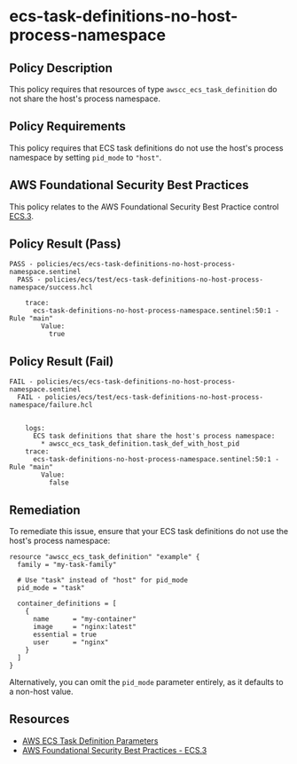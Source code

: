 # ecs-task-definitions-no-host-process-namespace

## Policy Description
This policy requires that resources of type `awscc_ecs_task_definition` do not share the host's process namespace.

## Policy Requirements
This policy requires that ECS task definitions do not use the host's process namespace by setting `pid_mode` to `"host"`.

## AWS Foundational Security Best Practices
This policy relates to the AWS Foundational Security Best Practice control [ECS.3](https://docs.aws.amazon.com/securityhub/latest/userguide/ecs-controls.html#ecs-3).

## Policy Result (Pass)
```
PASS - policies/ecs/ecs-task-definitions-no-host-process-namespace.sentinel
  PASS - policies/ecs/test/ecs-task-definitions-no-host-process-namespace/success.hcl

    trace:
      ecs-task-definitions-no-host-process-namespace.sentinel:50:1 - Rule "main"
        Value:
          true
```

## Policy Result (Fail)
```
FAIL - policies/ecs/ecs-task-definitions-no-host-process-namespace.sentinel
  FAIL - policies/ecs/test/ecs-task-definitions-no-host-process-namespace/failure.hcl


    logs:
      ECS task definitions that share the host's process namespace:
        * awscc_ecs_task_definition.task_def_with_host_pid
    trace:
      ecs-task-definitions-no-host-process-namespace.sentinel:50:1 - Rule "main"
        Value:
          false
```

## Remediation
To remediate this issue, ensure that your ECS task definitions do not use the host's process namespace:

```hcl
resource "awscc_ecs_task_definition" "example" {
  family = "my-task-family"
  
  # Use "task" instead of "host" for pid_mode
  pid_mode = "task"
  
  container_definitions = [
    {
      name      = "my-container"
      image     = "nginx:latest"
      essential = true
      user      = "nginx"
    }
  ]
}
```

Alternatively, you can omit the `pid_mode` parameter entirely, as it defaults to a non-host value.

## Resources
- [AWS ECS Task Definition Parameters](https://docs.aws.amazon.com/AmazonECS/latest/developerguide/task_definition_parameters.html)
- [AWS Foundational Security Best Practices - ECS.3](https://docs.aws.amazon.com/securityhub/latest/userguide/ecs-controls.html#ecs-3)
